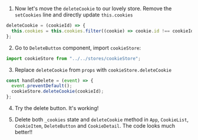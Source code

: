1. Now let's move the `deleteCookie` to our lovely store. Remove the `setCookies` line and directly update `this.cookies`

```javascript
deleteCookie = (cookieId) => {
  this.cookies = this.cookies.filter((cookie) => cookie.id !== cookieId);
};
```

2. Go to `DeleteButton` component, import `cookieStore`:

```javascript
import cookieStore from "../../stores/cookieStore";
```

3. Replace `deleteCookie` from `props` with `cookieStore.deleteCookie`

```javascript
const handleDelete = (event) => {
  event.preventDefault();
  cookieStore.deleteCookie(cookieId);
};
```

4. Try the delete button. It's working!

5. Delete both `_cookies` state and `deleteCookie` method in `App`, `CookieList`, `CookieItem`, `DeleteButton` and `CookieDetail`. The code looks much better!!
